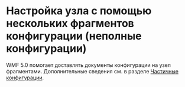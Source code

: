 # <a name="configure-node-with-multiple-configuration-fragments-partial-configurations"></a>Настройка узла с помощью нескольких фрагментов конфигурации (неполные конфигурации)

WMF 5.0 помогает доставлять документы конфигурации на узел фрагментами. Дополнительные сведения см. в разделе [Частичные конфигурации](https://msdn.microsoft.com/powershell/dsc/partialconfigs).
